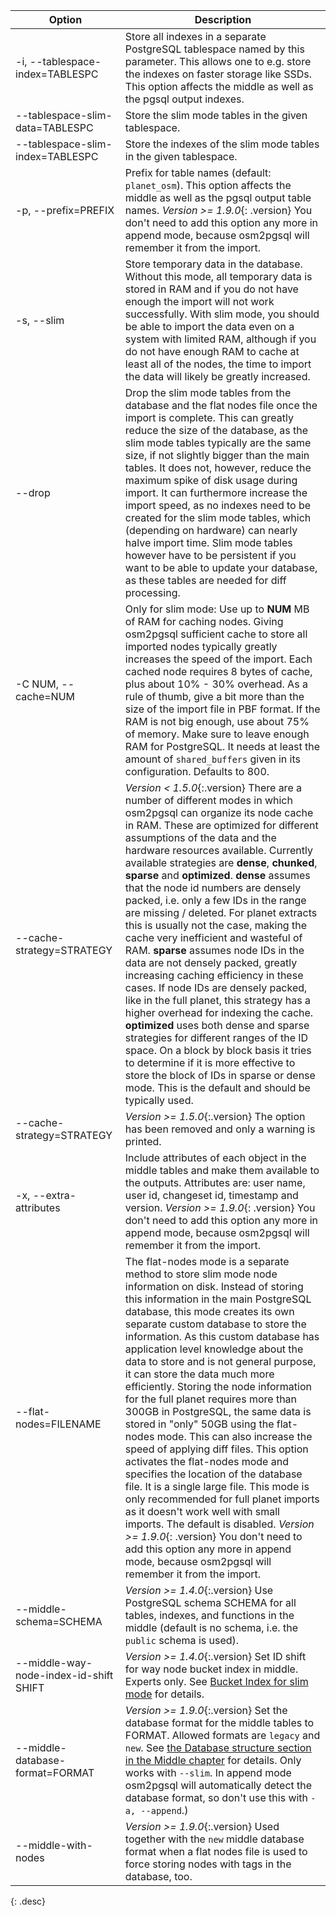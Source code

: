 | Option                                  | Description |
| --------------------------------------- | ----------- |
| -i, \--tablespace-index=TABLESPC        | Store all indexes in a separate PostgreSQL tablespace named by this parameter. This allows one to e.g. store the indexes on faster storage like SSDs. This option affects the middle as well as the pgsql output indexes. |
| \--tablespace-slim-data=TABLESPC        | Store the slim mode tables in the given tablespace. |
| \--tablespace-slim-index=TABLESPC       | Store the indexes of the slim mode tables in the given tablespace. |
| -p, \--prefix=PREFIX                    | Prefix for table names (default: `planet_osm`). This option affects the middle as well as the pgsql output table names. *Version >= 1.9.0*{: .version} You don't need to add this option any more in append mode, because osm2pgsql will remember it from the import. |
| -s, \--slim                             | Store temporary data in the database. Without this mode, all temporary data is stored in RAM and if you do not have enough the import will not work successfully. With slim mode, you should be able to import the data even on a system with limited RAM, although if you do not have enough RAM to cache at least all of the nodes, the time to import the data will likely be greatly increased. |
| \--drop                                 | Drop the slim mode tables from the database and the flat nodes file once the import is complete. This can greatly reduce the size of the database, as the slim mode tables typically are the same size, if not slightly bigger than the main tables. It does not, however, reduce the maximum spike of disk usage during import. It can furthermore increase the import speed, as no indexes need to be created for the slim mode tables, which (depending on hardware) can nearly halve import time. Slim mode tables however have to be persistent if you want to be able to update your database, as these tables are needed for diff processing.
| -C NUM, \--cache=NUM                    | Only for slim mode: Use up to **NUM** MB of RAM for caching nodes. Giving osm2pgsql sufficient cache to store all imported nodes typically greatly increases the speed of the import. Each cached node requires 8 bytes of cache, plus about 10% - 30% overhead. As a rule of thumb, give a bit more than the size of the import file in PBF format. If the RAM is not big enough, use about 75% of memory. Make sure to leave enough RAM for PostgreSQL. It needs at least the amount of `shared_buffers` given in its configuration. Defaults to 800. |
| \--cache-strategy=STRATEGY              | *Version < 1.5.0*{:.version} There are a number of different modes in which osm2pgsql can organize its node cache in RAM. These are optimized for different assumptions of the data and the hardware resources available. Currently available strategies are **dense**, **chunked**, **sparse** and **optimized**. **dense** assumes that the node id numbers are densely packed, i.e. only a few IDs in the range are missing / deleted. For planet extracts this is usually not the case, making the cache very inefficient and wasteful of RAM. **sparse** assumes node IDs in the data are not densely packed, greatly increasing caching efficiency in these cases. If node IDs are densely packed, like in the full planet, this strategy has a higher overhead for indexing the cache. **optimized** uses both dense and sparse strategies for different ranges of the ID space. On a block by block basis it tries to determine if it is more effective to store the block of IDs in sparse or dense mode. This is the default and should be typically used. |
| \--cache-strategy=STRATEGY              | *Version >= 1.5.0*{:.version} The option has been removed and only a warning is printed. |
| -x, \--extra-attributes                 | Include attributes of each object in the middle tables and make them available to the outputs. Attributes are: user name, user id, changeset id, timestamp and version. *Version >= 1.9.0*{: .version} You don't need to add this option any more in append mode, because osm2pgsql will remember it from the import. |
| \--flat-nodes=FILENAME                  | The flat-nodes mode is a separate method to store slim mode node information on disk. Instead of storing this information in the main PostgreSQL database, this mode creates its own separate custom database to store the information. As this custom database has application level knowledge about the data to store and is not general purpose, it can store the data much more efficiently. Storing the node information for the full planet requires more than 300GB in PostgreSQL, the same data is stored in "only" 50GB using the flat-nodes mode. This can also increase the speed of applying diff files. This option activates the flat-nodes mode and specifies the location of the database file. It is a single large file. This mode is only recommended for full planet imports as it doesn't work well with small imports. The default is disabled. *Version >= 1.9.0*{: .version} You don't need to add this option any more in append mode, because osm2pgsql will remember it from the import. |
| \--middle-schema=SCHEMA                 | *Version >= 1.4.0*{:.version} Use PostgreSQL schema SCHEMA for all tables, indexes, and functions in the middle (default is no schema, i.e. the `public` schema is used). |
| \--middle-way-node-index-id-shift SHIFT | *Version >= 1.4.0*{:.version} Set ID shift for way node bucket index in middle. Experts only. See [Bucket Index for slim mode](#bucket-index-for-slim-mode) for details. |
| \--middle-database-format=FORMAT        | *Version >= 1.9.0*{:.version} Set the database format for the middle tables to FORMAT. Allowed formats are `legacy` and `new`. See [the Database structure section in the Middle chapter](#database-structure) for details. Only works with `--slim`. In append mode osm2pgsql will automatically detect the database format, so don't use this with `-a, --append`.)
| \--middle-with-nodes                    | *Version >= 1.9.0*{:.version} Used together with the `new` middle database format when a flat nodes file is used to force storing nodes with tags in the database, too. |
{: .desc}
